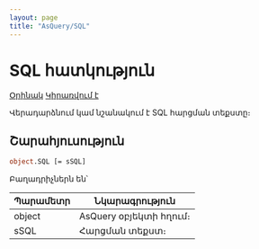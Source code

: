```yaml
---
layout: page
title: "AsQuery/SQL"
---
```


# SQL հատկություն

[Օրինակ](../../Examples/E_AsQuery.md) [Կիրառվում է](../AsQuery.md)

Վերադարձնում կամ նշանակում է SQL հարցման տեքստը։ 

## Շարահյուսություն

```vb
object.SQL [= sSQL]
```

Բաղադրիչներն են՝

| Պարամետր | Նկարագրություն |
|--|--|
| object | AsQuery օբյեկտի հղում։ |
| sSQL | Հարցման տեքստ։ |
